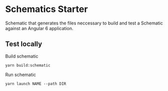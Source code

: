 # Schematics Starter

Schematic that generates the files neccessary to build and test a Schematic against an Angular 6 application.

## Test locally

Build schematic

    yarn build:schematic

Run schematic

    yarn launch NAME --path DIR
